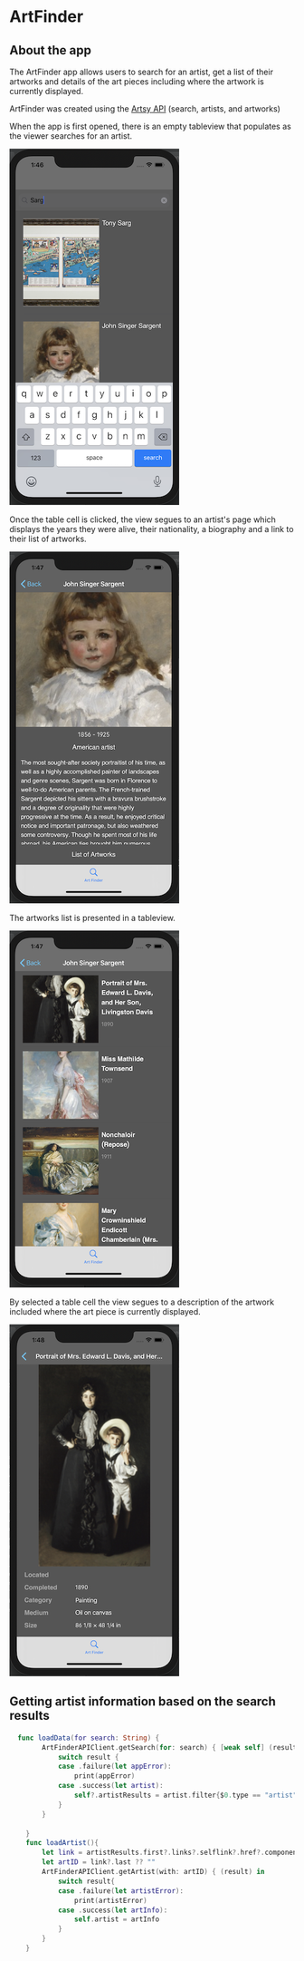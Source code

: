 # ArtFinder

## About the app

The ArtFinder app allows users to search for an artist, get a list of their artworks
and details of the art pieces including where the artwork is currently displayed.

ArtFinder was created using the [Artsy API](https://developers.artsy.net) (search, artists, and artworks)

When the app is first opened, there is an empty tableview that populates as the viewer searches for an artist.

![view1](Assests/screenshot1.png)

Once the table cell is clicked, the view segues to an artist's page which displays the years they were alive, their nationality, a biography and a link to their list of artworks.

![view2](Assests/screenshot2.png)

The artworks list is presented in a tableview.

![view3](Assests/screenshot3.png)

By selected a table cell the view segues to a description of the artwork included where the art piece is currently displayed.

![view4](Assests/screenshot4.png)

## Getting artist information based on the search results
```swift
  func loadData(for search: String) {
        ArtFinderAPIClient.getSearch(for: search) { [weak self] (result) in
            switch result {
            case .failure(let appError):
                print(appError)
            case .success(let artist):
                self?.artistResults = artist.filter{$0.type == "artist"}
            }
        }
        
    }
    func loadArtist(){
        let link = artistResults.first?.links?.selflink?.href?.components(separatedBy: "/")
        let artID = link?.last ?? ""
        ArtFinderAPIClient.getArtist(with: artID) { (result) in
            switch result{
            case .failure(let artistError):
                print(artistError)
            case .success(let artInfo):
                self.artist = artInfo
            }
        }
    }
```
